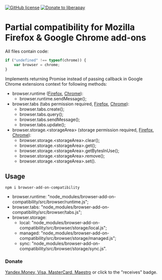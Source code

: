 [![GitHub license](https://img.shields.io/github/license/donbidon/core-dev.svg)](https://github.com/donbidon/core-dev/blob/master/LICENSE)
[![Donate to liberapay](http://img.shields.io/liberapay/receives/don.bidon.svg?logo=liberapay)](https://liberapay.com/don.bidon/donate)

# Partial compatibility for Mozilla Firefox &amp; Google Chrome add-ons
All files contain code:
```js
if ("undefined" !== typeof(chrome)) {
    var browser = chrome;
}
```
Implements returning Promise instead of passing callback in Google Chrome extensions context for following methods:
* browser.runtime ([Firefox](https://developer.mozilla.org/en-US/docs/Mozilla/Add-ons/WebExtensions/API/runtime), [Chrome](https://developer.chrome.com/extensions/runtime)):
  - browser.runtime.sendMessage();
* browser.tabs (tabs permission required, [Firefox](https://developer.mozilla.org/en-US/docs/Mozilla/Add-ons/WebExtensions/API/tabs), [Chrome](https://developer.chrome.com/extensions/tabs)):
  - browser.tabs.create();
  - browser.tabs.query();
  - browser.tabs.sendMessage();
  - browser.tabs.update();
* browser.storage.&lt;storageArea&gt; (storage permission required, [Firefox](https://developer.mozilla.org/en-US/docs/Mozilla/Add-ons/WebExtensions/API/storage), [Chrome](https://developer.chrome.com/extensions/storage)):
  - browser.storage.&lt;storageArea&gt;.clear();
  - browser.storage.&lt;storageArea&gt;.get();
  - browser.storage.&lt;storageArea&gt;.getBytesInUse();
  - browser.storage.&lt;storageArea&gt;.remove();
  - browser.storage.&lt;storageArea&gt;.set().

## Usage
`npm i browser-add-on-compatibility`
* browser.runtime: &quot;node_modules/browser-add-on-compatibility/src/browser/runtime.js&quot;;
* browser.tabs: &quot;node_modules/browser-add-on-compatibility/src/browser/tabs.js&quot;;
* browser.storage:
  - local: &quot;node_modules/browser-add-on-compatibility/src/browser/storage/local.js&quot;;
  - managed: &quot;node_modules/browser-add-on-compatibility/src/browser/storage/managed.js&quot;;
  - sync: &quot;node_modules/browser-add-on-compatibility/src/browser/storage/sync.js&quot;.

### Donate
[Yandex.Money, Visa, MasterCard, Maestro](https://money.yandex.ru/to/4100135114149) or click to the "receives" badge.
